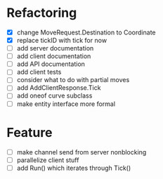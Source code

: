 # Refactoring

* [x] change MoveRequest.Destination to Coordinate
* [x] replace tickID with tick for now
* [ ] add server documentation
* [ ] add client documentation
* [ ] add API documentation
* [ ] add client tests
* [ ] consider what to do with partial moves
* [ ] add AddClientResponse.Tick
* [ ] add oneof curve subclass
* [ ] make entity interface more formal

# Feature
* [ ] make channel send from server nonblocking
* [ ] parallelize client stuff
* [ ] add Run() which iterates through Tick()
